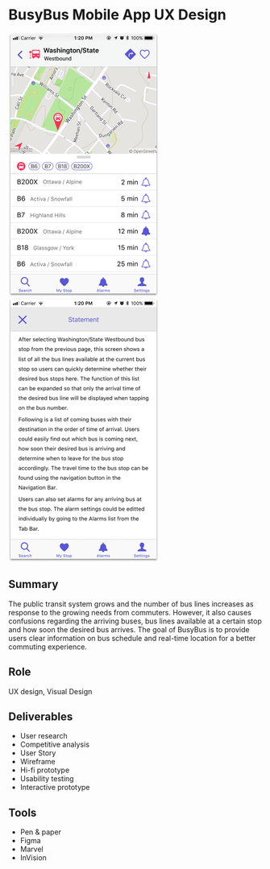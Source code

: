 # BusyBus Mobile App UX Design

![mockup](/hi-fi_mockup.png)   ![statement](/statement.png)

## Summary

The public transit system grows and the number of bus lines increases as response to the growing needs from commuters. However, it also causes confusions regarding the arriving buses, bus lines available at a certain stop and how soon the desired bus arrives. The goal of BusyBus is to provide users clear information on bus schedule and real-time location for a better commuting experience.

## Role
UX design, Visual Design

## Deliverables

* User research
* Competitive analysis
* User Story
* Wireframe
* Hi-fi prototype
* Usability testing
* Interactive prototype

## Tools
* Pen & paper
* Figma
* Marvel
* InVision
